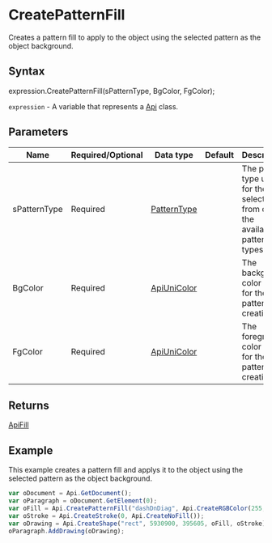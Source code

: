 # CreatePatternFill

Creates a pattern fill to apply to the object using the selected pattern as the object background.

## Syntax

expression.CreatePatternFill(sPatternType, BgColor, FgColor);

`expression` - A variable that represents a [Api](../Api.md) class.

## Parameters

| **Name** | **Required/Optional** | **Data type** | **Default** | **Description** |
| ------------- | ------------- | ------------- | ------------- | ------------- |
| sPatternType | Required | [PatternType](../../Enumeration/PatternType.md) |  | The pattern type used for the fill selected from one of the available pattern types. |
| BgColor | Required | [ApiUniColor](../../ApiUniColor/ApiUniColor.md) |  | The background color used for the pattern creation. |
| FgColor | Required | [ApiUniColor](../../ApiUniColor/ApiUniColor.md) |  | The foreground color used for the pattern creation. |

## Returns

[ApiFill](../../ApiFill/ApiFill.md)

## Example

This example creates a pattern fill and applys it to the object using the selected pattern as the object background.

```javascript
var oDocument = Api.GetDocument();
var oParagraph = oDocument.GetElement(0);
var oFill = Api.CreatePatternFill("dashDnDiag", Api.CreateRGBColor(255, 111, 61), Api.CreateRGBColor(51, 51, 51));
var oStroke = Api.CreateStroke(0, Api.CreateNoFill());
var oDrawing = Api.CreateShape("rect", 5930900, 395605, oFill, oStroke);
oParagraph.AddDrawing(oDrawing);
```
